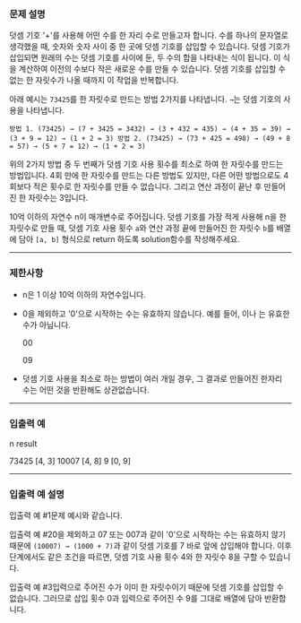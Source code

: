### **문제 설명**

덧셈 기호 '+'를 사용해 어떤 수를 한 자리 수로 만들고자 합니다. 수를 하나의 문자열로 생각했을 때, 숫자와 숫자 사이 중 한 곳에 덧셈 기호를 삽입할 수 있습니다. 덧셈 기호가 삽입되면 원래의 수는 덧셈 기호를 사이에 둔, 두 수의 합을 나타내는 식이 됩니다. 이 식을 계산하여 이전의 수보다 작은 새로운 수를 만들 수 있습니다. 덧셈 기호를 삽입할 수 없는 한 자릿수가 나올 때까지 이 작업을 반복합니다.

아래 예시는 `73425`를 한 자릿수로 만드는 방법 2가지를 나타냅니다. `→`는 덧셈 기호의 사용을 나타냅니다.

```
방법 1. (73425) → (7 + 3425 = 3432) → (3 + 432 = 435) → (4 + 35 = 39) → (3 + 9 = 12) → (1 + 2 = 3) 방법 2. (73425) → (73 + 425 = 498) → (49 + 8 = 57) → (5 + 7 = 12) → (1 + 2 = 3)
```

위의 2가지 방법 중 두 번째가 덧셈 기호 사용 횟수를 최소로 하여 한 자릿수를 만드는 방법입니다. 4회 만에 한 자릿수를 만드는 다른 방법도 있지만, 다른 어떤 방법으로도 4회보다 적은 횟수로 한 자릿수를 만들 수 없습니다. 그리고 연산 과정이 끝난 후 만들어진 한 자릿수는 3입니다.

10억 이하의 자연수 n이 매개변수로 주어집니다. 덧셈 기호를 가장 적게 사용해 n을 한 자릿수로 만들 때, 덧셈 기호 사용 횟수 `a`와 연산 과정 끝에 만들어진 한 자릿수 `b`를 배열에 담아 `[a, b]` 형식으로 return 하도록 solution함수를 작성해주세요.

------

### 제한사항

- n은 1 이상 10억 이하의 자연수입니다.

- 0을 제외하고 '0'으로 시작하는 수는 유효하지 않습니다. 예를 들어, 이나 는 유효한 수가 아닙니다.

  00

  09

- 덧셈 기호 사용을 최소로 하는 방법이 여러 개일 경우, 그 결과로 만들어진 한자리 수는 어떤 것을 반환해도 상관없습니다.

------

### 입출력 예

n result

73425	[4, 3]
10007	[4, 8]
9	[0, 9]

------

### 입출력 예 설명

입출력 예 #1문제 예시와 같습니다.

입출력 예 #20을 제외하고 07 또는 007과 같이 '0'으로 시작하는 수는 유효하지 않기 때문에 `(10007) → (1000 + 7)`과 같이 덧셈 기호를 7 바로 앞에 삽입해야 합니다. 이후 단계에서도 같은 조건을 따르면, 덧셈 기호 사용 횟수 4와 한 자릿수 8을 구할 수 있습니다.

입출력 예 #3입력으로 주어진 수가 이미 한 자릿수이기 때문에 덧셈 기호를 삽입할 수 없습니다. 그러므로 삽입 횟수 0과 입력으로 주어진 수 9를 그대로 배열에 담아 반환합니다.